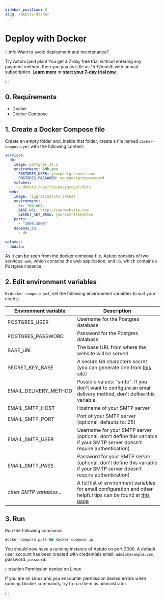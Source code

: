 ```yaml
---
sidebar_position: 2
slug: /deploy-docker
---
```


# Deploy with Docker

:::info Want to avoid deployment and maintenance?

Try Astuto paid plan! You get a 7-day free trial without entering any payment method, then you pay as little as 15 €/month with annual subscription. [**Learn more**](https://astuto.io/?utm_campaign=docs_deploy&utm_source=docs.astuto.io) or [**start your 7-day trial now**](https://login.astuto.io/signup).

:::

## 0. Requirements

- Docker
- Docker Compose

## 1. Create a Docker Compose file

Create an empty folder and, inside that folder, create a file named `docker-compose.yml` with the following content:

```yml title="docker-compose.yml"
services:
  db:
    image: postgres:14.5
    environment: &db-env
      POSTGRES_USER: yourpostgresusername
      POSTGRES_PASSWORD: yourpostgrespassword
    volumes:
      - dbdata:/var/lib/postgresql/data
  web:
    image: riggraz/astuto:latest
    environment:
      <<: *db-env
      BASE_URL: http://yourwebsite.com
      SECRET_KEY_BASE: yoursecretkeybase
    ports:
      - "3000:3000"
    depends_on:
      - db
    
volumes:
  dbdata:
```

As it can be seen from the docker compose file, Astuto consists of two services: `web`, which contains the web application, and `db`, which contains a Postgres instance.

## 2. Edit environment variables

In `docker-compose.yml`, set the following environment variables to suit your needs:

| **Environment variable**  | **Description**                                                                                                                                            |
|---------------------------|------------------------------------------------------------------------------------------------------------------------------------------------------------|
| POSTGRES_USER             | Username for the Postgres database                                                                                                                         |
| POSTGRES_PASSWORD         | Password for the Postgres database                                                                                                                         |
| BASE_URL                  | The base URL from where the website will be served                                                                                                         |
| SECRET_KEY_BASE           | A secure 64 characters secret (you can generate one from [this site](https://www.grc.com/passwords.htm))                                                   |
| EMAIL_DELIVERY_METHOD     | Possible values: "smtp". If you don't want to configure an email delivery method, don't define this variable.                                              |
| EMAIL_SMTP_HOST           | Hostname of your SMTP server                                                                                                                               |
| EMAIL_SMTP_PORT           | Port of your SMTP server (optional, defaults to: 25)                                                                                                       |
| EMAIL_SMTP_USER           | Username for your SMTP server (optional, don't define this variable if your SMTP server doesn't require authentication)                                    |
| EMAIL_SMTP_PASS           | Password for your SMTP server (optional, don't define this variable if your SMTP server doesn't require authentication)                                    |
| *other SMTP variables...* | A full list of environment variables for email configuration and other helpful tips can be found at [this page](/smtp-configuration) |

## 3. Run

Run the following command:
```sh
docker compose pull && docker compose up
```

You should now have a running instance of Astuto on port 3000. A default user account has been created with credentials email: `admin@example.com`, password: `password`.

:::caution Permission denied on Linux

If you are on Linux and you encounter permission denied errors when running Docker commands, try to run them as administrator.

:::